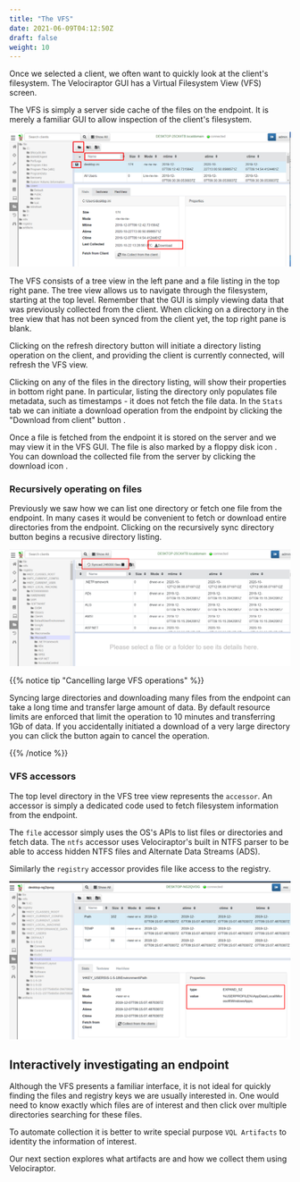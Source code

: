 ```yaml
---
title: "The VFS"
date: 2021-06-09T04:12:50Z
draft: false
weight: 10
---
```


Once we selected a client, we often want to quickly look at the
client's filesystem. The Velociraptor GUI has a Virtual Filesystem
View (VFS) screen.

The VFS is simply a server side cache of the files on the endpoint. It
is merely a familiar GUI to allow inspection of the client's
filesystem.

![The Virtual Filesystem](image63.png)

The VFS consists of a tree view in the left pane and a file listing in
the top right pane. The tree view allows us to navigate through the
filesystem, starting at the top level. Remember that the GUI is simply
viewing data that was previously collected from the client. When
clicking on a directory in the tree view that has not been synced from
the client yet, the top right pane is blank.

Clicking on the refresh directory button <i class="fas fa-folder-open"></i>
will initiate a directory listing operation on the client, and
providing the client is currently connected, will refresh the VFS
view.

Clicking on any of the files in the directory listing, will show their
properties in bottom right pane. In particular, listing the directory
only populates file metadata, such as timestamps - it does not fetch
the file data. In the `Stats` tab we can initiate a download operation
from the endpoint by clicking the "Download from client" button <i class="fas fa-sync"></i>.

Once a file is fetched from the endpoint it is stored on the server
and we may view it in the VFS GUI. The file is also marked by a floppy
disk icon <i class="fas fa-save"></i>. You can download the collected
file from the server by clicking the download icon <i class="fas fa-download"></i>.

### Recursively operating on files

Previously we saw how we can list one directory or fetch one file from
the endpoint. In many cases it would be convenient to fetch or
download entire directories from the endpoint. Clicking on the
recursively sync directory button begins a recusive directory listing.

![Recursive listing](image66.png)

{{% notice tip "Cancelling large VFS operations" %}}

Syncing large directories and downloading many files from the endpoint
can take a long time and transfer large amount of data. By default
resource limits are enforced that limit the operation to 10 minutes
and transferring 1Gb of data. If you accidentally initiated a download
of a very large directory you can click the button again to cancel the
operation.

{{% /notice %}}

### VFS accessors

The top level directory in the VFS tree view represents the
`accessor`. An accessor is simply a dedicated code used to fetch
filesystem information from the endpoint.

The `file` accessor simply uses the OS's APIs to list files or
directories and fetch data. The `ntfs` accessor uses Velociraptor's
built in NTFS parser to be able to access hidden NTFS files and
Alternate Data Streams (ADS).

Similarly the `registry` accessor provides file like access to the registry.

![Registry Accessor](image65.png)

## Interactively investigating an endpoint

Although the VFS presents a familiar interface, it is not ideal for
quickly finding the files and registry keys we are usually interested
in. One would need to know exactly which files are of interest and
then click over multiple directories searching for these files.

To automate collection it is better to write special purpose `VQL
Artifacts` to identity the information of interest.

Our next section explores what artifacts are and how we collect them
using Velociraptor.
